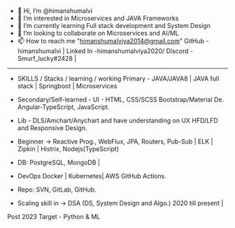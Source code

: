 - 👋 Hi, I’m @himanshumalvi
- 👀 I’m interested in Microservices and JAVA Frameworks 
- 🌱 I’m currently learning Full stack development and System Design 
- 💞️ I’m looking to collaborate on Microservices and AI/ML 
- 📫 How to reach me "himanshumalviya2014@gmail.com"
GitHub - himanshumalvi | Linked In -himanshumalviya2020/
Discord - Smurf_lucky#2428 | 

---------------------------------------------------------------------------

- SKILLS / Stacks / learning / working 
Primary - JAVA/JAVA8 | JAVA full
stack | Springboot | Microservices

- Secondary/Self-learned -
UI - HTML, CSS/SCSS
Bootstrap/Material De.
Angular-TypeScript, JavaScript.

- Lib - DLS/Amchart/Anychart and
have understanding on UX
HFD/LFD and Responsive Design.

- Beginner -> Reactive Prog.,
WebFlux, JPA, Routers, Pub-Sub |
ELK | Zipkin | Histrix,
Nodejs(TypeScript)

- DB: PostgreSQL, MongoDB |

- DevOps Docker | Kubernetes| AWS
GitHub Actions.

- Repo: SVN, GitLab, GitHub.

- Scaling skill in -> DSA (DS,
System Design and Algo.) 2020 till
present | 

Post 2023 Target -
Python & ML

